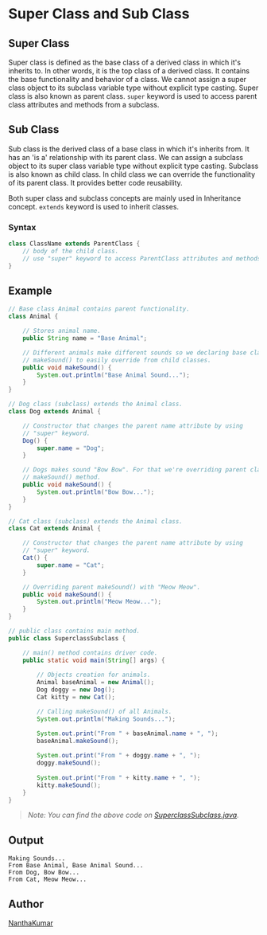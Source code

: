 # Super Class and Sub Class


## Super Class
Super class is defined as the base class of a derived class in which it's inherits to.
In other words, it is the top class of a derived class. It contains the base functionality
and behavior of a class. We cannot assign a super class object to its subclass variable type
without explicit type casting. Super class is also known as parent class. `super` keyword is used to
access parent class attributes and methods from a subclass.


## Sub Class
Sub class is the derived class of a base class in which it's inherits from. It has an 'is a'
relationship with its parent class. We can assign a subclass object to its super class
variable type without explicit type casting. Subclass is also known as child class. In child class
we can override the functionality of its parent class. It provides better code reusability.


Both super class and subclass concepts are mainly used in Inheritance concept. `extends` keyword
is used to inherit classes.

### Syntax
```java
class ClassName extends ParentClass {
    // body of the child class.
    // use "super" keyword to access ParentClass attributes and methods.
}
```


## Example
```java
// Base class Animal contains parent functionality.
class Animal {

    // Stores animal name.
    public String name = "Base Animal";

    // Different animals make different sounds so we declaring base class method
    // makeSound() to easily override from child classes.
    public void makeSound() {
        System.out.println("Base Animal Sound...");
    }
}

// Dog class (subclass) extends the Animal class.
class Dog extends Animal {

    // Constructor that changes the parent name attribute by using
    // "super" keyword.
    Dog() {
        super.name = "Dog";
    }

    // Dogs makes sound "Bow Bow". For that we're overriding parent class
    // makeSound() method.
    public void makeSound() {
        System.out.println("Bow Bow...");
    }
}

// Cat class (subclass) extends the Animal class.
class Cat extends Animal {

    // Constructor that changes the parent name attribute by using
    // "super" keyword.
    Cat() {
        super.name = "Cat";
    }

    // Overriding parent makeSound() with "Meow Meow".
    public void makeSound() {
        System.out.println("Meow Meow...");
    }
}

// public class contains main method.
public class SuperclassSubclass {

    // main() method contains driver code.
    public static void main(String[] args) {
        
        // Objects creation for animals.
        Animal baseAnimal = new Animal();
        Dog doggy = new Dog();
        Cat kitty = new Cat();

        // Calling makeSound() of all Animals.
        System.out.println("Making Sounds...");

        System.out.print("From " + baseAnimal.name + ", "); 
        baseAnimal.makeSound();
        
        System.out.print("From " + doggy.name + ", "); 
        doggy.makeSound();
        
        System.out.print("From " + kitty.name + ", "); 
        kitty.makeSound();
    }
}
```
> *Note: You can find the above code on [SuperclassSubclass.java](SuperclassSubclass.java).*


## Output
```
Making Sounds...
From Base Animal, Base Animal Sound...
From Dog, Bow Bow...
From Cat, Meow Meow...
```


## Author
[NanthaKumar](https://github.com/nknantha "NanthaKumar's Profile")
